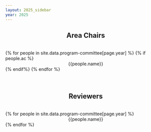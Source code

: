 ```yaml
---
layout: 2025_sidebar
year: 2025
---
```



<!-- <h2 style="text-align:center;"> Outstanding Reviewers</h2>
<br>
<div class="row" >
{% for people in site.data.program-committee[page.year] %}
		{% if people.outstanding %}
        <div class="col-md-6 col-sm-12 col-12" style="text-align:center;">
        	{{people.name}}
		</div>
		{% endif%}
{% endfor %}
</div>
<br><br> -->

<h2 style="text-align:center;"> Area Chairs </h2>
<br>
<div class="row" >
{% for people in site.data.program-committee[page.year] %}
		{% if people.ac %}
        <div class="col-md-6 col-sm-12 col-12" style="text-align:center;">
        	{{people.name}}
		</div>
		{% endif%}
{% endfor %}
</div>
<br><br>

<h2 style="text-align:center;"> Reviewers</h2>
<br>
<div class="row" >
{% for people in site.data.program-committee[page.year] %}
        <div class="col-md-6 col-sm-12 col-12" style="text-align:center;">
        	{{people.name}}
		</div>
{% endfor %}
</div>
<br><br>


